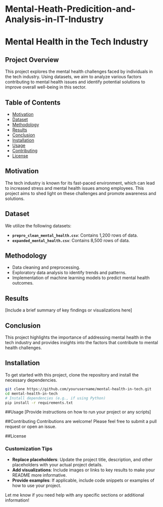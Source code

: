 # Mental-Heath-Predicition-and-Analysis-in-IT-Industry

# Mental Health in the Tech Industry

## Project Overview
This project explores the mental health challenges faced by individuals in the tech industry. Using datasets, we aim to analyze various factors contributing to mental health issues and identify potential solutions to improve overall well-being in this sector.

## Table of Contents
- [Motivation](#motivation)
- [Dataset](#dataset)
- [Methodology](#methodology)
- [Results](#results)
- [Conclusion](#conclusion)
- [Installation](#installation)
- [Usage](#usage)
- [Contributing](#contributing)
- [License](#license)

## Motivation
The tech industry is known for its fast-paced environment, which can lead to increased stress and mental health issues among employees. This project aims to shed light on these challenges and promote awareness and solutions.

## Dataset
We utilize the following datasets:
- **`prepro_clean_mental_health.csv`**: Contains 1,200 rows of data.
- **`expanded_mental_health.csv`**: Contains 8,500 rows of data.

## Methodology
- Data cleaning and preprocessing.
- Exploratory data analysis to identify trends and patterns.
- Implementation of machine learning models to predict mental health outcomes.

## Results
[Include a brief summary of key findings or visualizations here]

## Conclusion
This project highlights the importance of addressing mental health in the tech industry and provides insights into the factors that contribute to mental health challenges.

## Installation
To get started with this project, clone the repository and install the necessary dependencies.

```bash
git clone https://github.com/yourusername/mental-health-in-tech.git
cd mental-health-in-tech
# Install dependencies (e.g., if using Python)
pip install -r requirements.txt
```

##Usage
[Provide instructions on how to run your project or any scripts]

##Contributing
Contributions are welcome! Please feel free to submit a pull request or open an issue.

##License

### Customization Tips
- **Replace placeholders**: Update the project title, description, and other placeholders with your actual project details.
- **Add visualizations**: Include images or links to key results to make your README more informative.
- **Provide examples**: If applicable, include code snippets or examples of how to use your project.

Let me know if you need help with any specific sections or additional information!

